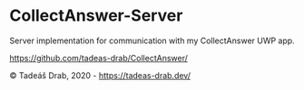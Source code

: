 # CollectAnswer-Server
Server implementation for communication with my CollectAnswer UWP app.

https://github.com/tadeas-drab/CollectAnswer/

© Tadeáš Drab, 2020 - https://tadeas-drab.dev/
